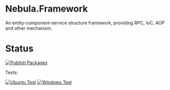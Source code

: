# Nebula.Framework
An entity-component-service structure framework, providing RPC, IoC, AOP and other mechanism.

# Status

[![Publish Packages](https://github.com/NebulaCommittee/Nebula.Framework/actions/workflows/publish_packages.yml/badge.svg?branch=main&event=push)](https://github.com/NebulaCommittee/Nebula.Framework/actions/workflows/publish_packages.yml)

Tests:

[![Ubuntu Test](https://github.com/NebulaCommittee/Nebula.Framework/actions/workflows/ubuntu_test.yml/badge.svg?branch=main&event=push)](https://github.com/NebulaCommittee/Nebula.Framework/actions/workflows/ubuntu_test.yml)
[![Windows Test](https://github.com/NebulaCommittee/Nebula.Framework/actions/workflows/windows_test.yml/badge.svg?branch=main&event=push)](https://github.com/NebulaCommittee/Nebula.Framework/actions/workflows/windows_test.yml)